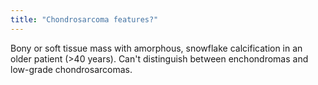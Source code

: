 ```yaml
---
title: "Chondrosarcoma features?"
---
```

Bony or soft tissue mass with amorphous, snowflake calcification in an older patient (&gt;40 years). Can't distinguish between enchondromas and low-grade chondrosarcomas.

